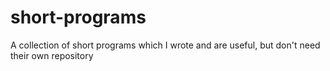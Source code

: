 # short-programs
A collection of short programs which I wrote and are useful, but don't need their own repository
